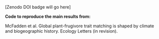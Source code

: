 [Zenodo DOI badge will go here]

**Code to reproduce the main results from:**

McFadden et al. Global plant-frugivore trait matching is shaped by climate and biogeographic history. Ecology Letters (in revision).

<br/>

